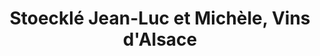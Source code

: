---
title: "Stoecklé Jean-Luc et Michèle, Vins d'Alsace"
url: /katzenthal/stoeckle-jean-luc-et-michele-vins-dalsace/
shop: vin
---